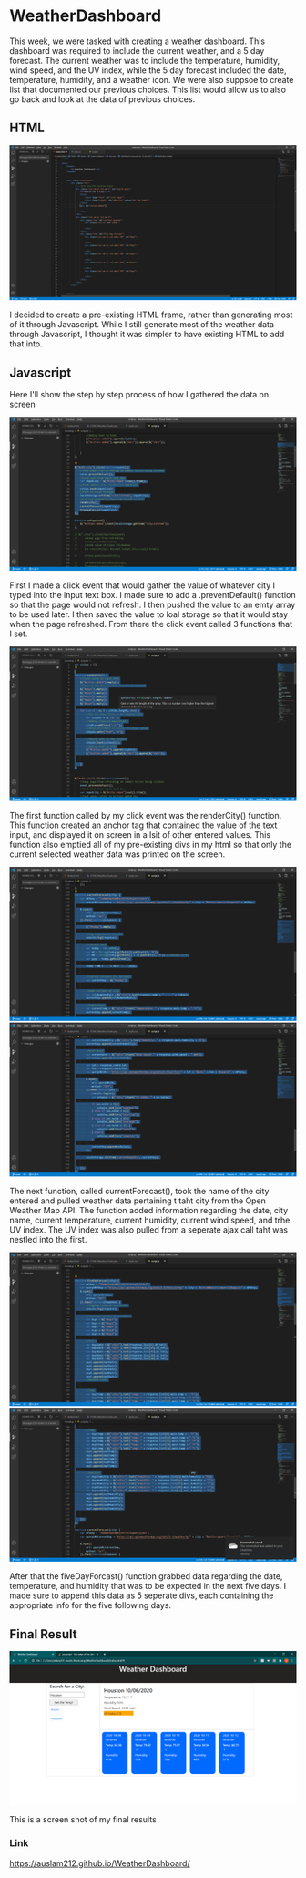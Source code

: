 # WeatherDashboard

This week, we were tasked with creating a weather dashboard. This dashboard was required to include the current weather, and a 5 day forecast. The current weather was to include the temperature, humidity, wind speed, and the UV index, while the 5 day forecast included the date, temperature, humidity, and a weather icon. We were also suppsoe to create list that documented our previous choices. This list would allow us to also go back and look at the data of previous choices.

## HTML

![HTML Structure before JS is added](Assets/HTML-Weather-Dash.png)

I decided to create a pre-existing HTML frame, rather than generating most of it through Javascript. While I still generate most of the weather data through Javascript, I thought it was simpler to have existing HTML to add that into.

## Javascript

Here I'll show the step by step process of how I gathered the data on screen

![Javascript](Assets/Javascript-1.png)

First I made a click event that would gather the value of whatever city I typed into the input text box. I made sure to add a .preventDefault() function so that the page would not refresh. I then pushed the value to an emty array to be used later. I then saved the value to loal storage so that it would stay when the page refreshed. From there the click event called 3 functions that I set.


![Javascript](Assets/Javascript-2.png)

The first function called by my click event was the renderCity() function. This function created an anchor tag that contained the value of the text input, and displayed it on screen in a lsit of other entered values. This function also emptied all of my pre-existing divs in my html so that only the current selected weather data was printed on the screen.

![Javascript](Assets/Javascript-3.png)
![Javascript](Assets/Javascript-4.png)

The next function, called currentForecast(), took the name of the city entered and pulled weather data pertaining t taht city from the Open Weather Map API. The function added information regarding the date, city name, current temperature, current humidity, current wind speed, and trhe UV index. The UV index was also pulled from a seperate ajax call taht was nestled into the first.

![Javascript](Assets/Javascript-5.png)
![Javascript](Assets/Javascript-6.png)

After that the fiveDayForcast() function grabbed data regarding the date, temperature, and humidity that was to be expected in the next five days. I made sure to append this data as 5 seperate divs, each containing the appropriate info for the five following days.


## Final Result

![Weather Dashboard Screenshot](Assets/Weather-Dash-Scrn.png)

This is a screen shot of my final results



### Link

https://auslam212.github.io/WeatherDashboard/


